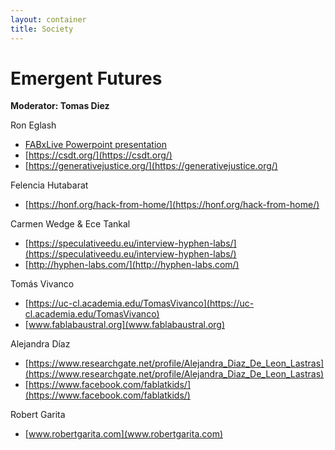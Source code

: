 ```yaml
---
layout: container
title: Society
---
```


# Emergent Futures

**Moderator: Tomas Diez**

Ron Eglash
* [FABxLive Powerpoint presentation](https://docs.google.com/presentation/d/1KxDj0PNivPWBdXDAdcGyS71_2n7-LNjkHp_POQs220Y/edit)
* [https://csdt.org/](https://csdt.org/)
* [https://generativejustice.org/](https://generativejustice.org/)

Felencia Hutabarat
* [https://honf.org/hack-from-home/](https://honf.org/hack-from-home/)

Carmen Wedge & Ece Tankal
* [https://speculativeedu.eu/interview-hyphen-labs/](https://speculativeedu.eu/interview-hyphen-labs/)
* [http://hyphen-labs.com/](http://hyphen-labs.com/)

Tomás Vivanco
* [https://uc-cl.academia.edu/TomasVivanco](https://uc-cl.academia.edu/TomasVivanco)
* [www.fablabaustral.org](www.fablabaustral.org)

Alejandra Díaz
* [https://www.researchgate.net/profile/Alejandra_Diaz_De_Leon_Lastras](https://www.researchgate.net/profile/Alejandra_Diaz_De_Leon_Lastras)
* [https://www.facebook.com/fablatkids/](https://www.facebook.com/fablatkids/)


Robert Garita
* [www.robertgarita.com](www.robertgarita.com)




